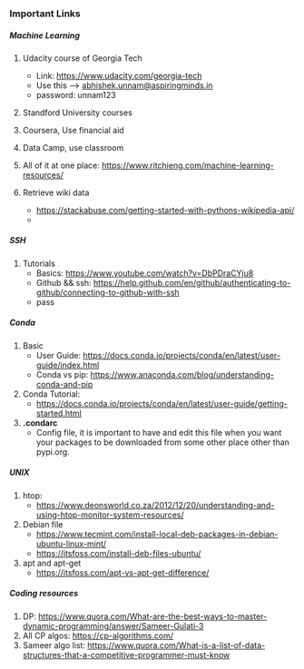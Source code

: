 ### Important Links

##### Machine Learning
1. Udacity course of Georgia Tech
	- Link: https://www.udacity.com/georgia-tech
	- Use this --> abhishek.unnam@aspiringminds.in
	- password: unnam123

2. Standford University courses
3. Coursera, Use financial aid
4. Data Camp, use classroom
5. All of it at one place: https://www.ritchieng.com/machine-learning-resources/
6. Retrieve wiki data
   - https://stackabuse.com/getting-started-with-pythons-wikipedia-api/
   -



##### SSH
1. Tutorials
   - Basics: https://www.youtube.com/watch?v=DbPDraCYju8
   - Github && ssh: https://help.github.com/en/github/authenticating-to-github/connecting-to-github-with-ssh
   - pass

##### Conda
1. Basic
   - User Guide: https://docs.conda.io/projects/conda/en/latest/user-guide/index.html
   - Conda vs pip: https://www.anaconda.com/blog/understanding-conda-and-pip
2. Conda Tutorial:
   - https://docs.conda.io/projects/conda/en/latest/user-guide/getting-started.html
3. **.condarc**
   - Config file, it is important to have and edit this file when you want your packages to be downloaded from some other place other than pypi.org.

##### UNIX
1. htop:
   - https://www.deonsworld.co.za/2012/12/20/understanding-and-using-htop-monitor-system-resources/
2. Debian file
   - https://www.tecmint.com/install-local-deb-packages-in-debian-ubuntu-linux-mint/
   - https://itsfoss.com/install-deb-files-ubuntu/
3. apt and apt-get
   - https://itsfoss.com/apt-vs-apt-get-difference/

##### Coding resources
1. DP: https://www.quora.com/What-are-the-best-ways-to-master-dynamic-programming/answer/Sameer-Gulati-3
2. All CP algos: https://cp-algorithms.com/
3. Sameer algo list: https://www.quora.com/What-is-a-list-of-data-structures-that-a-competitive-programmer-must-know
